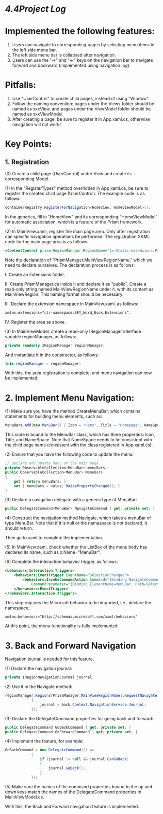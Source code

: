# *4.4Project Log*

# **Implemented the following features:**

1. Users can navigate to corresponding pages by selecting menu items in the left side menu bar.
2. The left side menu bar is collapsed after navigation.
3. Users can use the "→" and "←" keys on the navigation bar to navigate forward and backward (implemented using navigation log).

# **Pitfalls:**

1. Use "UserControl" to create child pages, instead of using "Window".
2. Follow the naming convention: pages under the Views folder should be named as xxxView, and pages under the ViewModel folder should be named as xxxViewModel.
3. After creating a page, be sure to register it in App.xaml.cs, otherwise navigation will not work!

# **Key Points:**

## **1. Registration**

(0) Create a child page (UserControl) under View and create its corresponding Model.

(1) In the "RegisterTypes" method overridden in App.xaml.cs, be sure to register the created child page (UserControl). The example code is as follows:

```csharp
containerRegistry.RegisterForNavigation<HomeView, HomeViewModel>();
```

In the generics, fill in "HomeView" and its corresponding "HomeViewModel" for automatic association, which is a feature of the Prism framework.

(2) In MainView.xaml, register the main page area. Only after registration can specific navigation operations be performed. The registration XAML code for the main page area is as follows:

```xml
<ContentControl prism:RegionManager.RegionName="{x:Static extensions:PrismManager.MainViewRegionName}" />
```

Note the declaration of "PrismManager.MainViewRegionName," which we need to declare ourselves. The declaration process is as follows:

I. Create an Extensions folder.

II. Create PrismManager.cs inside it and declare it as "public". Create a read-only string named MainViewRegionName under it, with its content as MainViewRegion. This naming format should be necessary.

III. Declare the extension namespace in MainView.xaml, as follows:

```xml
xmlns:extensions="clr-namespace:SFY_Word_Book.Extensions".
```

IV. Register the area as above.

(3) In MainViewModel, create a read-only IRegionManager interface variable regionManager, as follows:

```csharp
private readonly IRegionManager regionManager;
```

And instantiate it in the constructor, as follows:

```csharp
this.regionManager = regionManager;
```

With this, the area registration is complete, and menu navigation can now be implemented.

# 2. Implement Menu Navigation:

(1) Make sure you have the method CreateMenuBar, which contains statements for building menu elements, such as:

```csharp
MenuBars.Add(new MenuBar() { Icon = "Home", Title = "Homepage", NameSpace = "HomeView" });
```

This code is bound to the MenuBar class, which has three properties: Icon, Title, and NameSpace. Note that NameSpace needs to be consistent with the child page name (consistent with the class registered in App.xaml.cs).

(2) Ensure that you have the following code to update the menu:

```csharp
// Declare and update menu on the main page
private ObservableCollection<MenuBar> menuBars;
public ObservableCollection<MenuBar> MenuBars
{
    get { return menuBars; }
    set { menuBars = value; RaisePropertyChanged(); }
}
```

(3) Declare a navigation delegate with a generic type of MenuBar:

```csharp
public DelegateCommand<MenuBar> NavigateCommand { get; private set; }
```

(4) Construct the navigation method Navigate, which takes a menuBar of type MenuBar. Note that if it is null or the namespace is not declared, it should return.

Then go to xaml to complete the implementation.

(5) In MainView.xaml, check whether the ListBox of the menu body has declared its name, such as x:Name="MenuBar".

(6) Complete the interaction behavior trigger, as follows:

```xml
<behaviors:Interaction.Triggers>
    <behaviors:EventTrigger EventName="SelectionChanged">
        <behaviors:InvokeCommandAction Command="{Binding NavigateCommand}" 
            CommandParameter="{Binding ElementName=MenuBar, Path=SelectedItem}" />
    </behaviors:EventTrigger>
</behaviors:Interaction.Triggers>
```

This step requires the Microsoft behavior to be imported, i.e., declare the namespace:

```xml
xmlns:behaviors="http://schemas.microsoft.com/xaml/behaviors"
```

At this point, the menu functionality is fully implemented.

# 3. Back and Forward Navigation

Navigation journal is needed for this feature.

(1) Declare the navigation journal:

```csharp
private IRegionNavigationJournal journal;
```

(2) Use it in the Navigate method:

```csharp
regionManager.Regions[PrismManager.MainViewRegionName].RequestNavigate(menuBar.NameSpace, back =>
            {
                journal = back.Context.NavigationService.Journal;
            });
```

(3) Declare the DelegateCommand properties for going back and forward:

```csharp
public DelegateCommand GoBackCommand { get; private set; }
public DelegateCommand GoForwardCommand { get; private set; }
```

(4) Implement the feature, for example:

```csharp
GoBackCommand = new DelegateCommand(() =>
            {
                if (journal != null && journal.CanGoBack)
                {
                    journal.GoBack();
                }
            });
```

(5) Make sure the names of the command properties bound to the up and down keys match the names of the DelegateCommand properties in MainViewModel.cs.

With this, the Back and Forward navigation feature is implemented.